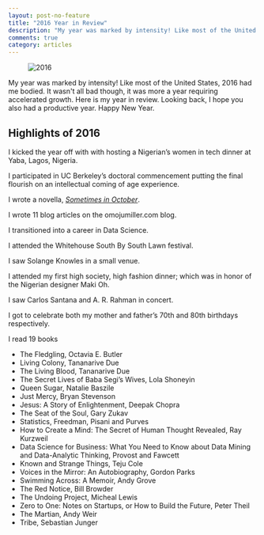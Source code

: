 ```yaml
---
layout: post-no-feature
title: "2016 Year in Review"
description: "My year was marked by intensity! Like most of the United States, 2016 had me bodied. It wasn't all bad though, it was more a year requiring accelerated growth."
comments: true
category: articles
---
```


<figure>
  <img src="{{ site.url }}/images/2016_year_in_review.jpg" alt="2016">
</figure>

My year was marked by intensity! Like most of the United States, 2016 had me bodied. It wasn't all bad though, it was more a year requiring accelerated growth. Here is my year in review. Looking back, I hope you also had a productive year. Happy New Year.


## Highlights of 2016
I kicked the year off with with hosting a Nigerian’s women in tech dinner at Yaba, Lagos, Nigeria.

I participated in UC Berkeley’s doctoral commencement putting the final flourish on an intellectual coming of age experience.

I wrote a novella, *[Sometimes in October](https://medium.com/sometimes-in-october/chapter-1-4f7d0f0c4ab7#.aqc65alt3)*.

I wrote 11 blog articles on the omojumiller.com blog.

I transitioned into a career in Data Science.

I attended the Whitehouse South By South Lawn festival.

I saw Solange Knowles in a small venue.

I attended my first high society, high fashion dinner; which was in honor of the Nigerian designer Maki Oh.

I saw Carlos Santana and A. R. Rahman in concert.

I got to celebrate both my mother and father’s 70th and 80th birthdays respectively.

I read 19 books

- The Fledgling, Octavia E. Butler
- Living Colony, Tananarive Due
- The Living Blood, Tananarive Due
- The Secret Lives of Baba Segi’s Wives, Lola Shoneyin
- Queen Sugar, Natalie Baszile
- Just Mercy, Bryan Stevenson
- Jesus: A Story of Enlightenment, Deepak Chopra
- The Seat of the Soul, Gary Zukav
- Statistics, Freedman, Pisani and Purves
- How to Create a Mind: The Secret of Human Thought Revealed, Ray Kurzweil
- Data Science for Business: What You Need to Know about Data Mining and Data-Analytic Thinking, Provost and Fawcett
- Known and Strange Things, Teju Cole
- Voices in the Mirror: An Autobiography, Gordon Parks
- Swimming Across: A Memoir, Andy Grove
- The Red Notice, Bill Browder
- The Undoing Project, Micheal Lewis
- Zero to One: Notes on Startups, or How to Build the Future, Peter Theil
- The Martian, Andy Weir
- Tribe, Sebastian Junger
